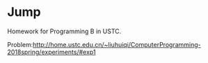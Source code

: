 # Jump

Homework for Programming B in USTC.

Problem:http://home.ustc.edu.cn/~liuhuiqi/ComputerProgramming-2018spring/experiments/#exp1
